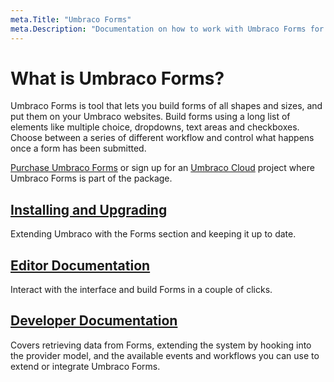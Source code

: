 ```yaml
---
meta.Title: "Umbraco Forms"
meta.Description: "Documentation on how to work with Umbraco Forms for both editors and developers"
---
```


# What is Umbraco Forms?

Umbraco Forms is tool that lets you build forms of all shapes and sizes, and put them on your Umbraco websites. Build forms using a long list of elements like multiple choice, dropdowns, text areas and checkboxes. Choose between a series of different workflow and control what happens once a form has been submitted.

[Purchase Umbraco Forms](https://umbraco.com/products/umbraco-forms/) or sign up for an [Umbraco Cloud](https://try.umbraco.com/) project where Umbraco Forms is part of the package.

## [Installing and Upgrading](installation/README.md)

Extending Umbraco with the Forms section and keeping it up to date.

## [Editor Documentation](editor/README.md)

Interact with the interface and build Forms in a couple of clicks.

## [Developer Documentation](developer/README.md)

Covers retrieving data from Forms, extending the system by hooking into the provider model, and the available events and workflows you can use to extend or integrate Umbraco Forms.
